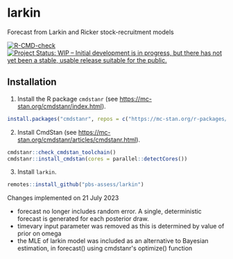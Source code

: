# larkin
Forecast from Larkin and Ricker stock-recruitment models

<!-- badges: start -->
[![R-CMD-check](https://github.com/luke-a-rogers/larkin/workflows/R-CMD-check/badge.svg)](https://github.com/luke-a-rogers/larkin/actions)
[![Project Status: WIP – Initial development is in progress, but there
has not yet been a stable, usable release suitable for the
public.](https://www.repostatus.org/badges/latest/wip.svg)](https://www.repostatus.org/#wip)
<!-- badges: end -->

## Installation

1. Install the R package `cmdstanr` (see <https://mc-stan.org/cmdstanr/index.html>).

``` r
install.packages("cmdstanr", repos = c("https://mc-stan.org/r-packages/", getOption("repos")))
```

2. Install CmdStan (see <https://mc-stan.org/cmdstanr/articles/cmdstanr.html>).

``` r
cmdstanr::check_cmdstan_toolchain()
cmdstanr::install_cmdstan(cores = parallel::detectCores())
```

3. Install `larkin`.

``` r
remotes::install_github("pbs-assess/larkin")
```

Changes implemented on 21 July 2023
- forecast no longer includes random error. A single, deterministic forecast is generated for each posterior draw.
- timevary input parameter was removed as this is determined by value of prior on omega
- the MLE of larkin model was included as an alternative to Bayesian estimation, in forecast() using cmdstanr's optimize() function
